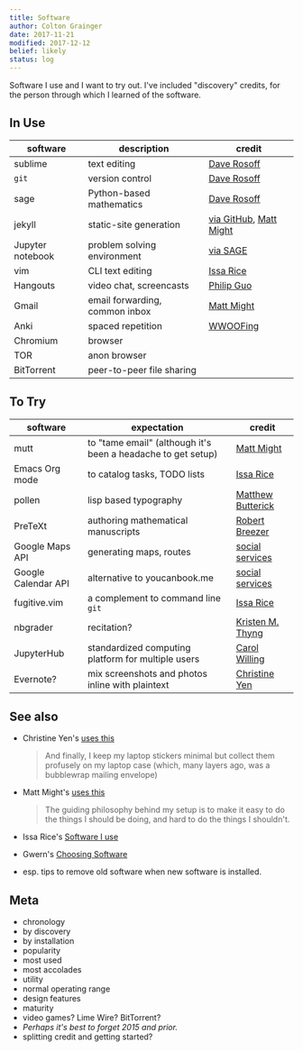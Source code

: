 ```yaml
---
title: Software 
author: Colton Grainger
date: 2017-11-21
modified: 2017-12-12
belief: likely 
status: log 
---
```


Software I use and I want to try out. I've included "discovery" credits, for the person through which I learned of the software.

## In Use 

| software | description | credit | 
| --- | --- | --- | 
| sublime | text editing | [Dave Rosoff][sublime] |
| `git` | version control | [Dave Rosoff][git] |
| sage | Python-based mathematics | [Dave Rosoff][sage] |
| jekyll | static-site generation | [via GitHub][jekyll], [Matt Might][blog] |
| Jupyter notebook | problem solving environment | [via SAGE][jupyter] | 
| vim | CLI text editing | [Issa Rice][vim] |
| Hangouts | video chat, screencasts | [Philip Guo][hangouts] |
| Gmail | email forwarding, common inbox | [Matt Might][mutt] |
| Anki | spaced repetition | [WWOOFing][anki] |
| Chromium | browser | | 
| TOR | anon browser | |
| BitTorrent | peer-to-peer file sharing | | 

## To Try

| software | expectation | credit | 
| --- | --- | --- | 
| mutt | to "tame email" (although it's been a headache to get setup)  | [Matt Might][mutt] |
| Emacs Org mode | to catalog tasks, TODO lists | [Issa Rice][emacs] |
| pollen | lisp based typography | [Matthew Butterick][pollen] |
| PreTeXt | authoring mathematical manuscripts | [Robert Breezer][mathbook] |
| Google Maps API | generating maps, routes | [social services][maps] |
| Google Calendar API | alternative to youcanbook.me | [social services][calendar] |
| fugitive.vim | a complement to command line `git` | [Issa Rice][fugitive] |
| nbgrader | recitation? | [Kristen M. Thyng][nbgrader] |
| JupyterHub | standardized computing platform for multiple users | [Carol Willing][jupyterhub] | 
| Evernote? | mix screenshots and photos inline with plaintext | [Christine Yen][evernote] |

## See also

- Christine Yen's [uses this](https://usesthis.com/interviews/christine.yen/)
	> And finally, I keep my laptop stickers minimal but collect them profusely on my laptop case (which, many layers ago, was a bubblewrap mailing envelope)
	
- Matt Might's [uses this](https://usesthis.com/interviews/matt.might/)
	> The guiding philosophy behind my setup is to make it easy to do the things I should be doing, and hard to do the things I shouldn't.
- Issa Rice's [Software I use](https://issarice.com/software)
- Gwern's [Choosing Software](https://www.gwern.net/Choosing-Software)
- esp. tips to remove old software when new software is installed.

## Meta

- chronology
- by discovery
- by installation
- popularity
- most used
- most accolades
- utility
- normal operating range
- design features
- maturity 
- video games? Lime Wire? BitTorrent?
- *Perhaps it's best to forget 2015 and prior.*
- splitting credit and getting started?

[mutt]: http://matt.might.net/articles/productivity-tips-hints-hacks-tricks-for-grad-students-academics/#email
[emacs]: https://issarice.com/emacs
[vim]: https://issarice.com/vim
[hangouts]: http://pgbovine.net/PG-Podcast-27-Roger-Peng.htm
[git]: https://help.github.com/articles/git-and-github-learning-resources/
[sage]: https://github.com/daverosoff/Math352ModelCourse
[jupyter]: http://doc.sagemath.org/html/en/tutorial/interactive_shell.html#section-notebook 
[sublime]: https://www.sublimetext.com/
[mathbook]: http://mathbook.pugetsound.edu/doc/author-guide/html/pretext-author-guide.html
[jekyll]: https://24ways.org/2013/get-started-with-github-pages/
[pollen]: http://docs.racket-lang.org/pollen/ 
[anki]: https://apps.ankiweb.net/docs/manual.html
[fugitive]: http://vimcasts.org/episodes/fugitive-vim---a-complement-to-command-line-git/
[maps]: https://github.com/googlemaps/
[calendar]: https://developers.google.com/google-apps/calendar/v3/reference/
[blog]: http://matt.might.net/articles/how-to-blog-as-an-academic/
[nbgrader]: http://kristenthyng.com/blog/2016/09/07/jupyterhub+nbgrader/
[jupyterhub]: https://youtu.be/QipkhnBS6hw?t=19m46s 
[evernote]: https://usesthis.com/interviews/christine.yen/
